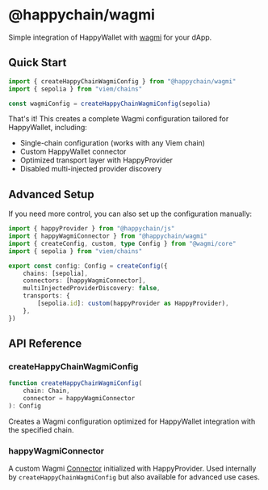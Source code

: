 # @happychain/wagmi

Simple integration of HappyWallet with [wagmi](https://wagmi.sh/`) for your dApp.

## Quick Start

```ts
import { createHappyChainWagmiConfig } from "@happychain/wagmi"
import { sepolia } from "viem/chains"

const wagmiConfig = createHappyChainWagmiConfig(sepolia)
```

That's it! This creates a complete Wagmi configuration tailored for HappyWallet, including:

- Single-chain configuration (works with any Viem chain)
- Custom HappyWallet connector
- Optimized transport layer with HappyProvider
- Disabled multi-injected provider discovery

## Advanced Setup

If you need more control, you can also set up the configuration manually:

```ts
import { happyProvider } from "@happychain/js"
import { happyWagmiConnector } from "@happychain/wagmi"
import { createConfig, custom, type Config } from "@wagmi/core"
import { sepolia } from "viem/chains"

export const config: Config = createConfig({
    chains: [sepolia],
    connectors: [happyWagmiConnector],
    multiInjectedProviderDiscovery: false,
    transports: {
        [sepolia.id]: custom(happyProvider as HappyProvider),
    },
})
```

## API Reference

### createHappyChainWagmiConfig

```ts
function createHappyChainWagmiConfig(
    chain: Chain, 
    connector = happyWagmiConnector
): Config
```

Creates a Wagmi configuration optimized for HappyWallet integration with the specified chain.

### happyWagmiConnector

A custom Wagmi [Connector](https://wagmi.sh/react/api/connectors/injected) initialized with HappyProvider. Used internally by `createHappyChainWagmiConfig` but also available for advanced use cases.

